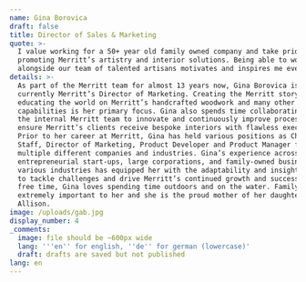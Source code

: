 ```yaml
---
name: Gina Borovica
draft: false
title: Director of Sales & Marketing
quote: >-
  I value working for a 50+ year old family owned company and take pride in
  promoting Merritt’s artistry and interior solutions. Being able to work
  alongside our team of talented artisans motivates and inspires me every day.
details: >-
  As part of the Merritt team for almost 13 years now, Gina Borovica is
  currently Merritt’s Director of Marketing. Creating the Merritt story and
  educating the world on Merritt’s handcrafted woodwork and many other
  capabilities is her primary focus. Gina also spends time collaborating with
  the internal Merritt team to innovate and continuously improve processes to
  ensure Merritt’s clients receive bespoke interiors with flawless execution.
  Prior to her career at Merritt, Gina has held various positions as Chief of
  Staff, Director of Marketing, Product Developer and Product Manager for
  multiple different companies and industries. Gina’s experience across
  entrepreneurial start-ups, large corporations, and family-owned businesses in
  various industries has equipped her with the adaptability and insight needed
  to tackle challenges and drive Merritt’s continued growth and success. In her
  free time, Gina loves spending time outdoors and on the water. Family is
  extremely important to her and she is the proud mother of her daughter
  Allison.
image: /uploads/gab.jpg
display_number: 4
_comments:
  image: file should be ~600px wide
  lang: '''en'' for english, ''de'' for german (lowercase)'
  draft: drafts are saved but not published
lang: en
---
```


